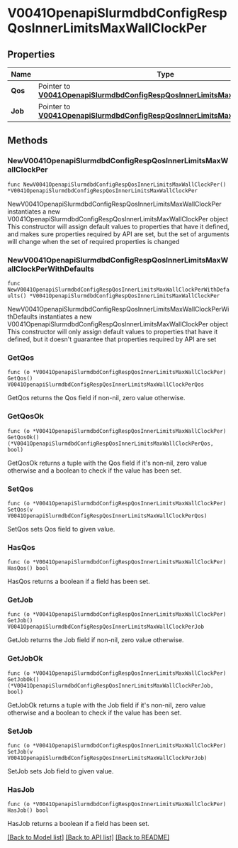 # V0041OpenapiSlurmdbdConfigRespQosInnerLimitsMaxWallClockPer

## Properties

Name | Type | Description | Notes
------------ | ------------- | ------------- | -------------
**Qos** | Pointer to [**V0041OpenapiSlurmdbdConfigRespQosInnerLimitsMaxWallClockPerQos**](V0041OpenapiSlurmdbdConfigRespQosInnerLimitsMaxWallClockPerQos.md) |  | [optional] 
**Job** | Pointer to [**V0041OpenapiSlurmdbdConfigRespQosInnerLimitsMaxWallClockPerJob**](V0041OpenapiSlurmdbdConfigRespQosInnerLimitsMaxWallClockPerJob.md) |  | [optional] 

## Methods

### NewV0041OpenapiSlurmdbdConfigRespQosInnerLimitsMaxWallClockPer

`func NewV0041OpenapiSlurmdbdConfigRespQosInnerLimitsMaxWallClockPer() *V0041OpenapiSlurmdbdConfigRespQosInnerLimitsMaxWallClockPer`

NewV0041OpenapiSlurmdbdConfigRespQosInnerLimitsMaxWallClockPer instantiates a new V0041OpenapiSlurmdbdConfigRespQosInnerLimitsMaxWallClockPer object
This constructor will assign default values to properties that have it defined,
and makes sure properties required by API are set, but the set of arguments
will change when the set of required properties is changed

### NewV0041OpenapiSlurmdbdConfigRespQosInnerLimitsMaxWallClockPerWithDefaults

`func NewV0041OpenapiSlurmdbdConfigRespQosInnerLimitsMaxWallClockPerWithDefaults() *V0041OpenapiSlurmdbdConfigRespQosInnerLimitsMaxWallClockPer`

NewV0041OpenapiSlurmdbdConfigRespQosInnerLimitsMaxWallClockPerWithDefaults instantiates a new V0041OpenapiSlurmdbdConfigRespQosInnerLimitsMaxWallClockPer object
This constructor will only assign default values to properties that have it defined,
but it doesn't guarantee that properties required by API are set

### GetQos

`func (o *V0041OpenapiSlurmdbdConfigRespQosInnerLimitsMaxWallClockPer) GetQos() V0041OpenapiSlurmdbdConfigRespQosInnerLimitsMaxWallClockPerQos`

GetQos returns the Qos field if non-nil, zero value otherwise.

### GetQosOk

`func (o *V0041OpenapiSlurmdbdConfigRespQosInnerLimitsMaxWallClockPer) GetQosOk() (*V0041OpenapiSlurmdbdConfigRespQosInnerLimitsMaxWallClockPerQos, bool)`

GetQosOk returns a tuple with the Qos field if it's non-nil, zero value otherwise
and a boolean to check if the value has been set.

### SetQos

`func (o *V0041OpenapiSlurmdbdConfigRespQosInnerLimitsMaxWallClockPer) SetQos(v V0041OpenapiSlurmdbdConfigRespQosInnerLimitsMaxWallClockPerQos)`

SetQos sets Qos field to given value.

### HasQos

`func (o *V0041OpenapiSlurmdbdConfigRespQosInnerLimitsMaxWallClockPer) HasQos() bool`

HasQos returns a boolean if a field has been set.

### GetJob

`func (o *V0041OpenapiSlurmdbdConfigRespQosInnerLimitsMaxWallClockPer) GetJob() V0041OpenapiSlurmdbdConfigRespQosInnerLimitsMaxWallClockPerJob`

GetJob returns the Job field if non-nil, zero value otherwise.

### GetJobOk

`func (o *V0041OpenapiSlurmdbdConfigRespQosInnerLimitsMaxWallClockPer) GetJobOk() (*V0041OpenapiSlurmdbdConfigRespQosInnerLimitsMaxWallClockPerJob, bool)`

GetJobOk returns a tuple with the Job field if it's non-nil, zero value otherwise
and a boolean to check if the value has been set.

### SetJob

`func (o *V0041OpenapiSlurmdbdConfigRespQosInnerLimitsMaxWallClockPer) SetJob(v V0041OpenapiSlurmdbdConfigRespQosInnerLimitsMaxWallClockPerJob)`

SetJob sets Job field to given value.

### HasJob

`func (o *V0041OpenapiSlurmdbdConfigRespQosInnerLimitsMaxWallClockPer) HasJob() bool`

HasJob returns a boolean if a field has been set.


[[Back to Model list]](../README.md#documentation-for-models) [[Back to API list]](../README.md#documentation-for-api-endpoints) [[Back to README]](../README.md)


